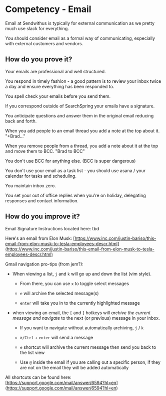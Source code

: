 # Competency - Email

Email at Sendwithus is typically for external communication as we pretty much use slack for everything.

You should consider email as a formal way of communicating, especially with external customers and vendors.

## How do you prove it?

Your emails are professional and well structured.  

You respond in timely fashion - a good pattern is to review your inbox twice a day and ensure everything has been responded to.

You spell check your emails before you send them.

If you correspond outside of SearchSpring your emails have a signature.

You anticipate questions and answer them in the original email reducing back and forth.

When you add people to an email thread you add a note at the top about it.  "+Brad..."

When you remove people from a thread, you add a note about it at the top and move them to BCC.  "Brad to BCC"

You don't use BCC for anything else. (BCC is super dangerous) 

You don't use your email as a task list - you should use asana / your calendar for tasks and scheduling.

You maintain inbox zero. 

You set your out of office replies when you're on holiday, delegating responses and contact information.

## How do you improve it?

Email Signature Instructions located here: tbd 

Here's an email from Elon Musk: [https://www.inc.com/justin-bariso/this-email-from-elon-musk-to-tesla-employees-descr.html](https://www.inc.com/justin-bariso/this-email-from-elon-musk-to-tesla-employees-descr.html)

Gmail navigation pro-tips (from jem?): 

* When viewing a list, `j` and `k` will go up and down the list (vim style).

    * From there, you can use `x` to toggle select messages

    * `e` will archive the selected message(s)

    * `enter` will take you in to the currently highlighted message

* when viewing an email, the `[` and `]` hotkeys will *archive the current message and navigate* to the next (or previous) message in your inbox. 

    * If you want to navigate without automatically archiving, `j` / `k`
    
    * `⌘/Ctrl` + `enter` will send a message 

    * `e` shortcut will archive the current message then send you back to the list view
    
    * Use `@` inside the email if you are calling out a specific person, if they are not on the email they will be added automatically
    
All shortcuts can be found here: [https://support.google.com/mail/answer/6594?hl=en]  (https://support.google.com/mail/answer/6594?hl=en)

